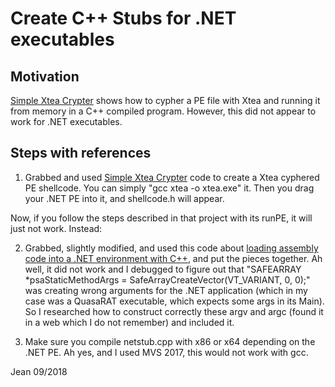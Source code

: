 
# Create C++ Stubs for .NET executables

## Motivation

[Simple Xtea Crypter](https://github.com/NateBrune/Simple-XTEA-Crypter) shows how to cypher a PE file with Xtea and running it from memory in a C++ compiled program. However, this did not appear to work for .NET executables.


## Steps with references

1. Grabbed and used [Simple Xtea Crypter](https://github.com/NateBrune/Simple-XTEA-Crypter) code to create a Xtea cyphered PE shellcode. You can simply "gcc xtea -o xtea.exe" it. Then you drag your .NET PE into it, and shellcode.h will appear.

Now, if you follow the steps described in that project with its runPE, it will just not work. Instead:


2. Grabbed, slightly modified, and used this code about [loading assembly code into a .NET environment with C++](https://www.codeproject.com/Articles/1236146/Protecting-NET-plus-Application-By-Cplusplus-Unman), and put the pieces together. Ah well, it did not work and I debugged to figure out that "SAFEARRAY *psaStaticMethodArgs = SafeArrayCreateVector(VT_VARIANT, 0, 0);" was creating wrong arguments for the .NET application (which in my case was a QuasaRAT executable, which expects some args in its Main). So I researched how to construct correctly these argv and argc (found it in a web which I do not remember) and included it.


3. Make sure you compile netstub.cpp with x86 or x64 depending on the .NET PE. Ah yes, and I used MVS 2017, this would not work with gcc.


Jean 09/2018
